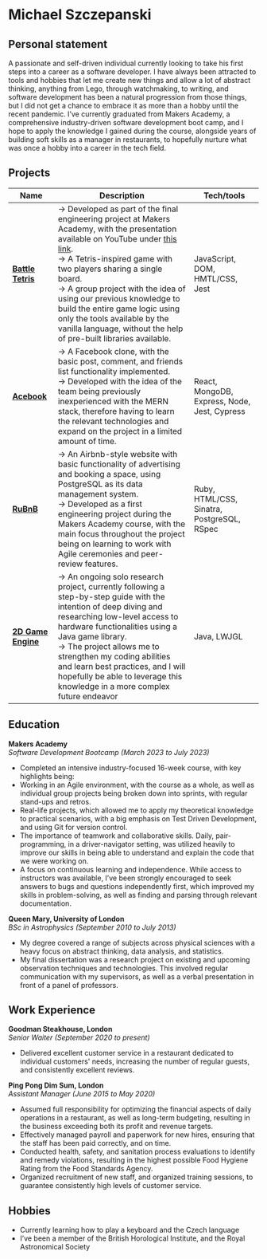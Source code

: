 # Michael Szczepanski

## Personal statement

A passionate and self-driven individual currently looking to take his first steps into a career as a software developer. I have always been attracted to tools and hobbies that let me create new things and allow a lot of abstract thinking, anything from Lego, through watchmaking, to writing, and software development has been a natural progression from those things, but I did not get a chance to embrace it as more than a hobby until the recent pandemic. I’ve currently graduated from Makers Academy, a comprehensive industry-driven software development boot camp, and I hope to apply the knowledge I gained during the course, alongside years of building soft skills as a manager in restaurants, to hopefully nurture what was once a hobby into a career in the tech field.


## Projects

| Name | Description | Tech/tools |
| - | - | - |
| [**Battle Tetris**](https://github.com/CKMurison/Tetris)  | -> Developed as part of the final engineering project at Makers Academy, with the presentation available on YouTube under [this link](https://youtu.be/poiWhBTU_ys?t=1954). <br /> -> A Tetris-inspired game with two players sharing a single board. <br /> -> A group project with the idea of using our previous knowledge to build the entire game logic using only the tools available by the vanilla language, without the help of pre-built libraries available. | JavaScript, DOM, HMTL/CSS, Jest |
| [**Acebook**](https://github.com/sharmine-s/acebook-airbenders) | -> A Facebook clone, with the basic post, comment, and friends list functionality implemented. <br /> -> Developed with the idea of the team being previously inexperienced with the MERN stack, therefore having to learn the relevant technologies and expand on the project in a limited amount of time. | React, MongoDB, Express, Node, Jest, Cypress |
| [**RuBnB**](https://github.com/michael-szczepanski/ruBnB) | -> An Airbnb-style website with basic functionality of advertising and booking a space, using PostgreSQL as its data management system. <br /> -> Developed as a first engineering project during the Makers Academy course, with the main focus throughout the project being on learning to work with Agile ceremonies and peer-review features. | Ruby, HTML/CSS, Sinatra, PostgreSQL, RSpec |
| [**2D Game Engine**](https://github.com/michael-szczepanski/mario-maker) | -> An ongoing solo research project, currently following a step-by-step guide with the intention of deep diving and researching low-level access to hardware functionalities using a Java game library. <br /> -> The project allows me to strengthen my coding abilities and learn best practices, and I will hopefully be able to leverage this knowledge in a more complex future endeavor | Java, LWJGL |

## Education

**Makers Academy** <br />
_Software Development Bootcamp  (March 2023 to July 2023)_
- Completed an intensive industry-focused 16-week course, with key highlights being:
- Working in an Agile environment, with the course as a whole, as well as individual group projects being broken down into sprints, with regular stand-ups and retros.
- Real-life projects, which allowed me to apply my theoretical knowledge to practical scenarios, with a big emphasis on Test Driven Development, and using Git for version control.
- The importance of teamwork and collaborative skills. Daily, pair-programming, in a driver-navigator setting, was utilized heavily to improve our skills in being able to understand and explain the code that we were working on.
- A focus on continuous learning and independence. While access to instructors was available, I’ve been strongly encouraged to seek answers to bugs and questions independently first, which improved my skills in problem-solving, as well as finding and parsing through relevant documentation.


**Queen Mary, University of London**<br />
_BSc in Astrophysics (September 2010 to July 2013)_
- My degree covered a range of subjects across physical sciences with a heavy focus on abstract thinking, data analysis, and statistics.
- My final dissertation was a research project on existing and upcoming observation techniques and technologies. This involved regular communication with my supervisors, as well as a verbal presentation in front of a panel of professors.


## Work Experience

**Goodman Steakhouse, London** <br />
_Senior Waiter (September 2020 to present)_
- Delivered excellent customer service in a restaurant dedicated to individual customers' needs, increasing the number of regular guests, and consistently excellent reviews.

**Ping Pong Dim Sum, London**  <br />
_Assistant Manager (June 2015 to May 2020)_
- Assumed full responsibility for optimizing the financial aspects of daily operations in a restaurant, as well as long-term budgeting, resulting in the business exceeding both its profit and revenue targets.
- Effectively managed payroll and paperwork for new hires, ensuring that the staff has been paid correctly, and on time.
- Conducted health, safety, and sanitation process evaluations to identify and remedy violations, resulting in the highest possible Food Hygiene Rating from the Food Standards Agency.
- Organized recruitment of new staff, and organized training sessions, to guarantee consistently high levels of customer service.

## Hobbies
- Currently learning how to play a keyboard and the Czech language
- I’ve been a member of the British Horological Institute, and the Royal Astronomical Society

